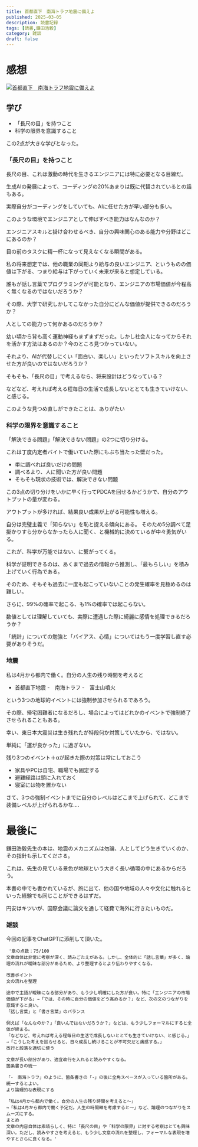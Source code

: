 ```yaml
---
title: 首都直下　南海トラフ地震に備えよ
published: 2025-03-05
description: 読書記録
tags: [読書,鎌田浩毅]
category: 雑談
draft: false
---
```


# 感想

[![首都直下　南海トラフ地震に備えよ](https://m.media-amazon.com/images/I/81kY-1l+jDL._SY522_.jpg)](https://amzn.asia/d/3Qsgkep)


## 学び
- 「長尺の目」を持つこと
- 科学の限界を意識すること

この2点が大きな学びとなった。

### 「長尺の目」を持つこと
長尺の目、これは激動の時代を生きるエンジニアには特に必要となる目線だ。

生成AIの発展によって、コーディングの20%あまりは既に代替されているとの話もある。

実際自分がコーディングをしていても、AIに任せた方が早い部分も多い。

このような環境でエンジニアとして伸ばすべき能力はなんなのか？

エンジニアスキルと掛け合わせるべき、自分の興味関心のある能力や分野はどこにあるのか？

目の前のタスクに精一杯になって見えなくなる瞬間がある。

私の将来想定では、他の職業の同期より給与の良いエンジニア、というものの価値は下がる、つまり給与は下がっていく未来が来ると想定している。

誰もが話し言葉でプログラミングが可能となり、エンジニアの市場価値が今程高く無くなるのではないだろうか？

その際、大学で研究しかしてこなかった自分にどんな価値が提供できるのだろうか？

人としての能力って何かあるのだろうか？

幼い頃から背も高く運動神経もまずまずだった。しかし社会人になってからそれを活かす方法はあるのか？今のところ見つかっていない。

それより、AIが代替しにくい「面白い、楽しい」といったソフトスキルを向上させた方が良いのではないだろうか？

そもそも、「長尺の目」で考えるなら、将来設計はどうなっている？

などなど、考えれば考える程毎日の生活で成長しないととても生きていけない、と感じる。

このような見つめ直しができたことは、ありがたい


### 科学の限界を意識すること

「解決できる問題」「解決できない問題」の2つに切り分ける。

これは丁度内定者バイトで働いていた際にもぶち当たった壁だった。

- 単に調べれば良いだけの問題
- 調べるより、人に聞いた方が良い問題
- そもそも現状の技術では、解決できない問題

この3点の切り分けをいかに早く行ってPDCAを回せるかどうかで、自分のアウトプットの量が変わる。

アウトプットが多ければ、結果良い成果が上がる可能性も増える。

自分は完璧主義で「知らない」を恥と捉える傾向にある。
そのため5分調べて足掛かりすら分からなかったら人に聞く、と機械的に決めているが中々勇気がいる。

これが、科学が万能ではない、に繋がってくる。

科学が証明できるのは、あくまで過去の情報から推測し、「最もらしい」を積み上げていく行為である。

そのため、そもそも過去に一度も起こっていないことの発生確率を見極めるのは難しい。

さらに、99%の確率で起こる、も1%の確率では起こらない。

数値としては理解していても、実際に遭遇した際に綺麗に感情を処理できるだろうか？

「統計」についての勉強と「バイアス、心情」についてはもう一度学習し直す必要がありそうだ。


### 地震

私は4月から都内で働く。自分の人生の残り時間を考えると
- 首都直下地震
-　南海トラフ
-　富士山噴火

という3つの地球的イベントには強制参加させられるであろう。

その際、帰宅困難者になるだろし、場合によってはどれかのイベントで強制終了させられることもある。

幸い、東日本大震災は生き残れたが特段何か対策していたから、ではない。

単純に「運が良かった」に過ぎない。

残り3つのイベント＋αが起きた際の対策は常にしておこう

- 家具やPCは自宅、職場でも固定する
- 避難経路は頭に入れておく
- 寝室には物を置かない

さて、3つの強制イベントまでに自分のレベルはどこまで上げられて、どこまで装備レベルが上げられるかな....


# 最後に

鎌田浩毅先生の本は、地震のメカニズムは勿論、人としてどう生きていくのか、その指針も示してくださる。

これは、先生の見ている景色が地球という大きく長い循環の中にあるからだろう。

本書の中でも書かれているが、旅に出て、他の国や地域の人々や文化に触れるといった経験でも同じことができるはずだ。

円安はキツいが、国際会議に論文を通して経費で海外に行きたいものだ。

### 雑談
今回の記事をChatGPTに添削して頂いた。


``` text
 '章の点数：75/100
文章自体は非常に考察が深く、読みごたえがある。しかし、全体的に「話し言葉」が多く、論理の流れが曖昧な部分があるため、より整理するとより伝わりやすくなる。

改善ポイント
文の流れを整理

途中で主語が曖昧になる部分があり、もう少し明確にした方が良い。特に「エンジニアの市場価値が下がる」→「では、その時に自分の価値をどう高めるか？」など、次の文のつながりを意識すると良い。
「話し言葉」と「書き言葉」のバランス

例えば「なんなのか？」「良いんではないだろうか？」などは、もう少しフォーマルにすると全体が締まる。
「などなど、考えれば考える程毎日の生活で成長しないととても生きていけない、と感じる。」
→「こうした考えを巡らせると、日々成長し続けることが不可欠だと痛感する。」
改行と段落を適切に使う

文章が長い部分があり、適宜改行を入れると読みやすくなる。
箇条書きの統一

「-　南海トラフ」のように、箇条書きの「-」の後に全角スペースが入っている箇所がある。統一するとよい。
より論理的な表現にする

「私は4月から都内で働く。自分の人生の残り時間を考えると～」
→「私は4月から都内で働く予定だ。人生の時間軸を考慮すると～」など、論理のつながりをスムーズにする。
まとめ
文章の内容自体は素晴らしく、特に「長尺の目」や「科学の限界」に対する考察はとても興味深い。ただし、読みやすさを考えると、もう少し文章の流れを整理し、フォーマルな表現を増やすとさらに良くなる。'
```